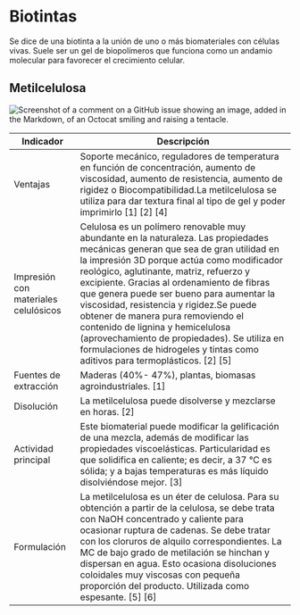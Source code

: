 # Biotintas
Se dice de una biotinta a la unión de uno o más biomateriales con células vivas. Suele ser un gel de biopolímeros que funciona como un andamio molecular para favorecer el crecimiento celular.

## Metilcelulosa

![Screenshot of a comment on a GitHub issue showing an image, added in the Markdown, of an Octocat smiling and raising a tentacle.](https://myoctocat.com/assets/images/base-octocat.svg)

| Indicador | Descripción |
| --- | --- |
| Ventajas |Soporte mecánico, reguladores de temperatura en función de concentración, aumento de viscosidad, aumento de resistencia, aumento de rigidez o Biocompatibilidad.La metilcelulosa se utiliza para dar textura final al tipo de gel y poder imprimirlo  [1] [2] [4] |
| Impresión con materiales celulósicos | Celulosa es un polímero renovable muy abundante en la naturaleza. Las propiedades mecánicas generan que sea de gran utilidad en la impresión 3D porque actúa como modificador reológico, aglutinante, matriz, refuerzo y excipiente. Gracias al ordenamiento de fibras que genera puede ser bueno para aumentar la viscosidad, resistencia y rigidez.Se puede obtener de manera pura removiendo el contenido de lignina y hemicelulosa (aprovechamiento de propiedades). Se utiliza en formulaciones de hidrogeles y tintas como aditivos para termoplásticos. [2] [5]|
|Fuentes de extracción| Maderas (40%- 47%), plantas, biomasas agroindustriales. [1]		|
| Disolución |La metilcelulosa puede disolverse y mezclarse en horas. [2]		|
|Actividad principal| Este biomaterial puede modificar la gelificación de una mezcla, además de modificar las propiedades viscoelásticas. Particularidad es que solidifica en caliente; es decir, a 37 °C es sólida; y a bajas temperaturas es más líquido disolviéndose mejor. [3]		|
|Formulación| La metilcelulosa es un éter de celulosa. Para su obtención a partir de la celulosa, se debe trata con NaOH concentrado y caliente para ocasionar ruptura de cadenas. Se debe tratar con los cloruros de alquilo correspondientes. La MC de bajo grado de metilación se hinchan y dispersan en agua. Esto ocasiona disoluciones coloidales muy viscosas con pequeña proporción del producto. Utilizada como espesante. [5] [6]		|
